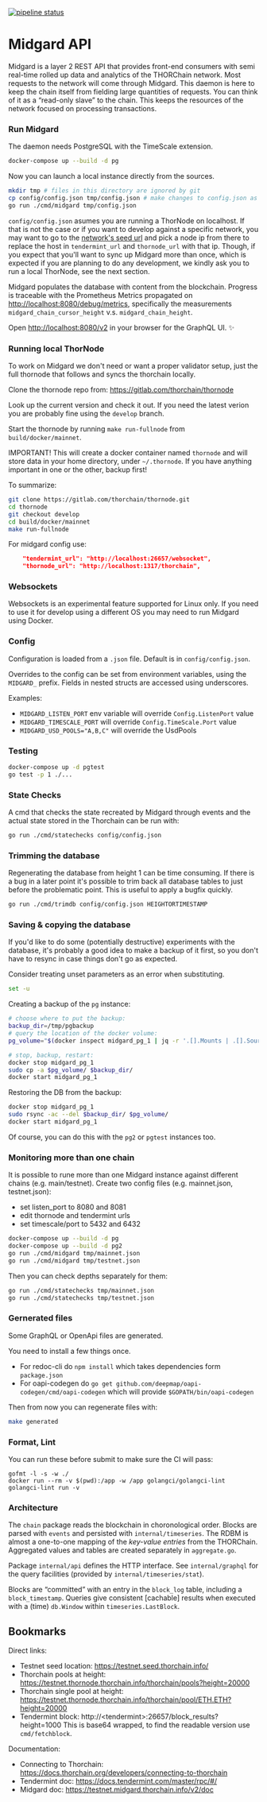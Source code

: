 [![pipeline status](https://gitlab.com/thorchain/midgard/badges/master/pipeline.svg)](https://gitlab.com/thorchain/midgard/commits/master)


# Midgard API

Midgard is a layer 2 REST API that provides front-end consumers with semi real-time rolled up data and analytics of the THORChain network. Most requests to the network will come through Midgard. This daemon is here to keep the chain itself from fielding large quantities of requests. You can think of it as a “read-only slave” to the chain. This keeps the resources of the network focused on processing transactions.



### Run Midgard

The daemon needs PostgreSQL with the TimeScale extension.

```sh
docker-compose up --build -d pg
```

Now you can launch a local instance directly from the sources.

```sh
mkdir tmp # files in this directory are ignored by git
cp config/config.json tmp/config.json # make changes to config.json as necessary for your local machine
go run ./cmd/midgard tmp/config.json
```

`config/config.json` asumes you are running a ThorNode on localhost. If that is not the case or if you want to develop against a specific network, you may want to go to the [network's seed url](https://docs.thorchain.org/developers/connecting-to-thorchain) and pick a node ip from there to replace the host in `tendermint_url` and `thornode_url` with that ip. Though, if you expect that you'll want to sync up Midgard more than once, which is expected if you are planning to do any development, we kindly ask you to run a local ThorNode, see the next section.

Midgard populates the database with content from the blockchain.
Progress is traceable with the Prometheus Metrics propagated on
<http://localhost:8080/debug/metrics>, specifically the measurements
`midgard_chain_cursor_height` v.s. `midgard_chain_height`.

Open <http://localhost:8080/v2> in your browser for the GraphQL UI. ✨

### Running local ThorNode

To work on Midgard we don't need or want a proper validator setup, just the full thornode that follows and syncs the thorchain locally.

Clone the thornode repo from: https://gitlab.com/thorchain/thornode

Look up the current version and check it out. If you need the latest verion you are probably fine using the `develop` branch.

Start the thornode by running `make run-fullnode` from `build/docker/mainnet`.

IMPORTANT! This will create a docker container named `thornode` and will store data in your home directory, under `~/.thornode`. If you have anything important in one or the other, backup first!

To summarize:

```sh
git clone https://gitlab.com/thorchain/thornode.git
cd thornode
git checkout develop
cd build/docker/mainnet
make run-fullnode
```

For midgard config use:

```json
    "tendermint_url": "http://localhost:26657/websocket",
    "thornode_url": "http://localhost:1317/thorchain",
```

### Websockets

Websockets is an experimental feature supported for Linux only. If you need to use it for develop using a different OS you may need to run Midgard using Docker.

### Config

Configuration is loaded from a `.json` file. Default is in `config/config.json`.

Overrides to the config can be set from environment variables, using the `MIDGARD_` prefix. Fields in nested structs are accessed using underscores.

Examples:
* `MIDGARD_LISTEN_PORT` env variable will override `Config.ListenPort` value
* `MIDGARD_TIMESCALE_PORT` will override `Config.TimeScale.Port` value
* `MIDGARD_USD_POOLS="A,B,C"` will override the UsdPools

### Testing

```bash
docker-compose up -d pgtest
go test -p 1 ./...
```

### State Checks

A cmd that checks the state recreated by Midgard through events and the actual state stored
in the Thorchain can be run with:

```bash
go run ./cmd/statechecks config/config.json
```

### Trimming the database

Regenerating the database from height 1 can be time consuming. If there is a bug in a later point
it's possible to trim back all database tables to just before the problematic point. This is
useful to apply a bugfix quickly.

```bash
go run ./cmd/trimdb config/config.json HEIGHTORTIMESTAMP
```

### Saving & copying the database

If you'd like to do some (potentially destructive) experiments with the database, it's probably
a good idea to make a backup of it first, so you don't have to resync in case things don't go as
expected.

Consider treating unset parameters as an error when substituting.

```bash
set -u
```

Creating a backup of the `pg` instance:

```bash
# choose where to put the backup:
backup_dir=/tmp/pgbackup
# query the location of the docker volume:
pg_volume="$(docker inspect midgard_pg_1 | jq -r '.[].Mounts | .[].Source')"

# stop, backup, restart:
docker stop midgard_pg_1
sudo cp -a $pg_volume/ $backup_dir/
docker start midgard_pg_1
```

Restoring the DB from the backup:

```bash
docker stop midgard_pg_1
sudo rsync -ac --del $backup_dir/ $pg_volume/
docker start midgard_pg_1
```

Of course, you can do this with the `pg2` or `pgtest` instances too.

### Monitoring more than one chain

It is possible to rune more than one Midgard instance against different chains (e.g. main/testnet).
Create two config files (e.g. mainnet.json, testnet.json):
* set listen_port to 8080 and 8081
* edit thornode and tendermint urls
* set timescale/port to 5432 and 6432

```sh
docker-compose up --build -d pg
docker-compose up --build -d pg2
go run ./cmd/midgard tmp/mainnet.json
go run ./cmd/midgard tmp/testnet.json
```

Then you can check depths separately for them:

```bash
go run ./cmd/statechecks tmp/mainnet.json
go run ./cmd/statechecks tmp/testnet.json
```


### Gernerated files

Some GraphQL or OpenApi files are generated.

You need to install a few things once.
* For redoc-cli do `npm install` which takes dependencies form `package.json`
* For oapi-codegen do `go get github.com/deepmap/oapi-codegen/cmd/oapi-codegen`
  which will provide `$GOPATH/bin/oapi-codegen`

Then from now you can regenerate files with:

```bash
make generated
```

### Format, Lint

You can run these before submit to make sure the CI will pass:
```
gofmt -l -s -w ./
docker run --rm -v $(pwd):/app -w /app golangci/golangci-lint golangci-lint run -v
```

### Architecture

The `chain` package reads the blockchain in choronological order.
Blocks are parsed with `events` and persisted with `internal/timeseries`.
The RDBM is almost a one-to-one mapping of the *key-value entries* from the THORChain.
Aggregated values and tables are created separately in `aggregate.go`.

Package `internal/api` defines the HTTP interface. See `internal/graphql` for the query
facilities (provided by `internal/timeseries/stat`).

Blocks are “committed” with an entry in the `block_log` table, including a `block_timestamp`.
Queries give consistent [cachable] results when executed with a (time) `db.Window` within
`timeseries.LastBlock`.

## Bookmarks

Direct links:
* Testnet seed location: https://testnet.seed.thorchain.info/
* Thorchain pools at height: https://testnet.thornode.thorchain.info/thorchain/pools?height=20000
* Thorchain single pool at height: https://testnet.thornode.thorchain.info/thorchain/pool/ETH.ETH?height=20000
* Tendermint block: http://&lt;tendermint&gt;:26657/block_results?height=1000
  This is base64 wrapped, to find the readable version use `cmd/fetchblock`.

Documentation:
* Connecting to Thorchain: https://docs.thorchain.org/developers/connecting-to-thorchain
* Tendermint doc: https://docs.tendermint.com/master/rpc/#/
* Midgard doc: https://testnet.midgard.thorchain.info/v2/doc
